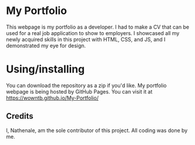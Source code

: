 # My Portfolio
This webpage is my portfolio as a developer. I had to make a CV that can be used for a real job application to show to employers. I showcased all my 
newly acquired skills in this project with HTML, CSS, and JS, and I demonstrated my eye for design.

# Using/installing
You can download the repository as a zip if you'd like.
My portfolio webpage is being hosted by GitHub Pages. You can visit it at https://wowntb.github.io/My-Portfolio/

## Credits
I, Nathenale, am the sole contributor of this project. All coding was done by me.
